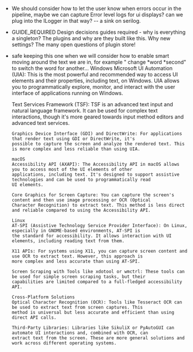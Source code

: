 - We should consider how to let the user know when errors occur in the pipeline, maybe we can capture Error level logs
  for ui displays? can we plug into the ILogger in that way? -- a sink on serilog.
- GUIDE_REQUIRED Design decisions guides required - why is everything a singleton? The plugins and why are they built
  like this. Why new settings? The many open questions of plugin store!
- safe keeping this one when we will consider how to enable smart moving around the text we are in, for example "
  change *word *second" to switch the word for another...
  Windows
  Microsoft UI Automation (UIA): This is the most powerful and recommended way to access UI elements and their
  properties, including text, on Windows. UIA allows you to programmatically explore, monitor, and interact with the
  user interface of applications running on Windows.

  Text Services Framework (TSF): TSF is an advanced text input and natural language framework. It can be used for
  complex
  text interactions, though it's more geared towards input method editors and advanced text services.

      Graphics Device Interface (GDI) and DirectWrite: For applications that render text using GDI or DirectWrite, it's
      possible to capture the screen and analyze the rendered text. This is more complex and less reliable than using UIA.
      
      macOS
      Accessibility API (AXAPI): The Accessibility API in macOS allows you to access most of the UI elements of other
      applications, including text. It's designed to support assistive technologies and can be used to programmatically read
      UI elements.
      
      Core Graphics for Screen Capture: You can capture the screen's content and then use image processing or OCR (Optical
      Character Recognition) to extract text. This method is less direct and reliable compared to using the Accessibility API.
      
      Linux
      AT-SPI (Assistive Technology Service Provider Interface): On Linux, especially in GNOME-based environments, AT-SPI is
      the standard for accessibility. It allows interaction with UI elements, including reading text from them.
      
      X11 APIs: For systems using X11, you can capture screen content and use OCR to extract text. However, this approach is
      more complex and less accurate than using AT-SPI.
      
      Screen Scraping with Tools like xdotool or wmctrl: These tools can be used for simple screen scraping tasks, but their
      capabilities are limited compared to a full-fledged accessibility API.
      
      Cross-Platform Solutions
      Optical Character Recognition (OCR): Tools like Tesseract OCR can be used to extract text from screen captures. This
      method is universal but less accurate and efficient than using direct API calls.
      
      Third-Party Libraries: Libraries like SikuliX or PyAutoGUI can automate UI interactions and, combined with OCR, can
      extract text from the screen. These are more general solutions and work across different operating systems.